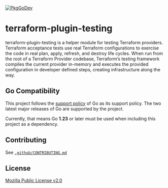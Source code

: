 [![PkgGoDev](https://pkg.go.dev/badge/github.com/hashicorp/terraform-plugin-log)](https://pkg.go.dev/github.com/hashicorp/terraform-plugin-testing)

# terraform-plugin-testing

terraform-plugin-testing is a helper module for testing Terraform providers. Terraform acceptance tests use real Terraform configurations to exercise the code in real plan, apply, refresh, and destroy life cycles. 
When run from the root of a Terraform Provider codebase, Terraform’s testing framework compiles the current provider in-memory and executes the provided configuration in developer defined steps, creating infrastructure along the way.

## Go Compatibility

This project follows the [support policy](https://golang.org/doc/devel/release.html#policy) of Go as its support policy. The two latest major releases of Go are supported by the project.

Currently, that means Go **1.23** or later must be used when including this project as a dependency.

## Contributing

See [`.github/CONTRIBUTING.md`](https://github.com/hashicorp/terraform-plugin-testing/blob/main/.github/CONTRIBUTING.md)

## License

[Mozilla Public License v2.0](https://github.com/hashicorp/terraform-plugin-testing/blob/main/LICENSE)
